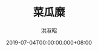 ---
issue: 333
title: 菜瓜糜
author: 洪淑昭
date: 2019-07-04T00:00:00.000+08:00
topic: 人物
difficulty: 1
wikidata: Q98095773
wikidata_link: https://www.wikidata.org/wiki/Q98095773
author_wikidata_link: https://www.wikidata.org/wiki/Q98096303
author_wikidata: Q98096303
---